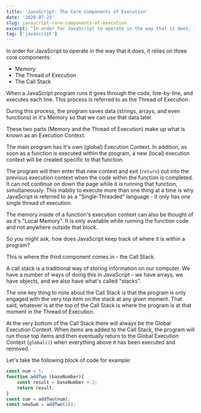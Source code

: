 ```yaml
---
title: 'JavaScript: The Core Components of Execution'
date: '2020-07-23'
slug: javascript-core-components-of-execution
excerpt: "In order for JavaScript to operate in the way that it does, it relies on three core components..."
tag: ['javascript']
---
```


In order for JavaScript to operate in the way that it does, it relies on three core components:

- Memory 
- The Thread of Execution
- The Call Stack

When a JavaScript program runs it goes through the code, line-by-line, and executes each line. This process is referred to as the Thread of Execution.

During this process, the program saves data (strings, arrays, and even functions) in it's Memory so that we can use that data later.

These two parts (Memory and the Thread of Execution) make up what is known as an Execution Context.

The main program has it's own (global) Execution Context. In addition, as soon as a function is executed within the program, a new (local) execution context will be created specific to that function.

The program will then enter that new context and exit (`return`) out into the previous execution context when the code within the function is completed. It can not continue on down the page while it is running that function, simultaneously. This inabiliy to execute more than one thing at a time is why JavaScript is referred to as a "Single-Threaded" language - it only has _one_ single thread of execution.

The memory inside of a function's execution context can also be thought of as it's "Local Memory". It is only available while running the function code and not anywhere outside that block.

So you might ask, how does JavaScript keep track of where it is within a program?

This is where the third component comes in - the Call Stack.

A call stack is a traditional way of storing information on our computer. We have a number of ways of doing this in JavaScript - we have arrays, we have objects, and we also have what's called "stacks".

The one key thing to note about the Call Stack is that the program is only engaged with the very top item on the stack at any given moment. That said, whatever is at the top of the Call Stack is where the program is at that moment in the Thread of Execution.

At the very bottom of the Call Stack there will always be the Global Execution Context. When items are added to the Call Stack, the program will run those top items and then eventually return to the Global Execution Context (`global()`) when everything above it has been executed and removed.

Let's take the following block of code for example:

```js
const num = 5;
function addTwo (baseNumber){
	const result = baseNumber + 2;
	return result;
}
const sum = addTwo(num);
const newSum = addTwo(10);
```
